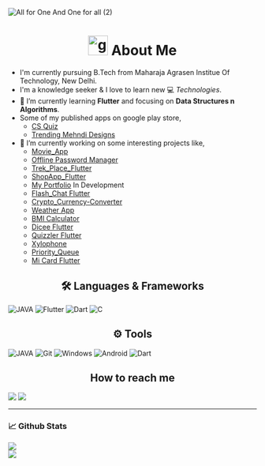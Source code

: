 ![All for One And One for all (2)](https://user-images.githubusercontent.com/63257947/103230422-fa04a680-4967-11eb-9cde-2307a11fa00a.png)

<h1 align="center"> <img height="40" width="40" alt="github" src="https://cdn.jsdelivr.net/npm/simple-icons@v3/icons/github.svg" /> About Me </h1>

- I'm currently pursuing B.Tech from Maharaja Agrasen Institue Of Technology, New Delhi.
- I'm a knowledge seeker & I love to learn new 💻 _Technologies_.
- 🌱 I’m currently learning **Flutter** and focusing on **Data Structures n Algorithms**.
- Some of my published apps on google play store,
  - [CS Quiz](http://play.google.com/store/apps/details?id=com.boreapps.computer_science_quiz)
  - [Trending Mehndi Designs](http://play.google.com/store/apps/details?id=com.boreapps.elegant_mehndi_designs)
- 🔭 I’m currently working on some interesting projects like,
  - [Movie_App](https://github.com/Aashu-Jha/miusu-movieapp)
  - [Offline Password Manager](https://github.com/Aashu-Jha/secure_af)
  - [Trek_Place_Flutter](https://github.com/Aashu-Jha/trek_place)
  - [ShopApp_Flutter](https://github.com/Aashu-Jha/shop_app_flutter)
  - [My Portfolio](https://aashu-jha.github.io) In Development
  - [Flash_Chat Flutter](https://github.com/Aashu-Jha/flash_chat_flutter)
  - [Crypto_Currency-Converter](https://github.com/Aashu-Jha/CryptoCurrency-Converter)
  - [Weather App](https://github.com/Aashu-Jha/Weather-App)
  - [BMI Calculator](https://github.com/Aashu-Jha/bmi_caluculator)
  - [Dicee Flutter](https://github.com/Aashu-Jha/dicee_flutter)
  - [Quizzler Flutter](https://github.com/Aashu-Jha/quizzler_flutter)
  - [Xylophone](https://github.com/Aashu-Jha/xylophone)
  - [Priority_Queue](https://github.com/Aashu-Jha/Priority_Queue)
  - [Mi Card Flutter](https://github.com/Aashu-Jha/mi_card_flutter)
  


<h2 align="center">🛠️ Languages & Frameworks</h2>

![JAVA](https://img.shields.io/badge/java%20-%23E34F26.svg?&style=for-the-badge&logo=java&logoColor=white)
![Flutter](https://img.shields.io/badge/flutter%20-%231572B6.svg?&style=for-the-badge&logo=flutter&logoColor=white)
![Dart](https://img.shields.io/badge/-Dart-ffb400?style=for-the-badge&logo=dart&logoColor=ffff3f)
![C](https://img.shields.io/badge/c++%20-%2300599C.svg?&style=for-the-badge&logo=c%2B%2B&ogoColor=white)


<h2 align="center">⚙️ Tools</h2>

![JAVA](https://img.shields.io/badge/intellij%20-%23E34F26.svg?&style=for-the-badge&logo=intellij-idea&logoColor=white)
![Git](https://img.shields.io/badge/-git-00a8e8?style=for-the-badge&logo=git&logoColor=white)
![Windows](https://img.shields.io/badge/-windows-333333?style=for-the-badge&logo=windows)
![Android](https://img.shields.io/badge/-android-00a8e8?style=for-the-badge&logo=android)
![Dart](https://img.shields.io/badge/-firebase-ffb400?style=for-the-badge&logo=firebase&logoColor=ffff3f)
<!--
![Linux](https://img.shields.io/badge/-linux-772953?style=for-the-badge&logo=linux)
-->
<h2 align="center"> How to reach me </h2>

[<img src="https://img.shields.io/badge/Linkedin-aashish_jha-blue?logo=linkedin&style=for-the-badge">](https://linkedin.com/in/aashish-jha-8980001b4)
[<img src="https://img.shields.io/badge/Telegram-aj-blue?logo=telegram&style=for-the-badge">](https://t.me/Aashu_Jha)

___

### 📈 **Github Stats**

<a href="https://github.com/Aashu-Jha">
<img align="center" src="https://github-readme-stats.vercel.app/api?username=aashu-jha&show_icons=true&include_all_commits=true&theme=blue-green&count_private=true">
</a></br>
<a href="https://github.com/Aashu-Jha/github-readme-stats">
<img align="center" src="https://github-readme-stats.anuraghazra1.vercel.app/api/top-langs/?username=aashu-jha&layout=compact&theme=blue-green" />
</a>

<!--
**Aashu-Jha/Aashu-Jha** is a ✨ _special_ ✨ repository because its `README.md` (this file) appears on your GitHub profile.
-->
